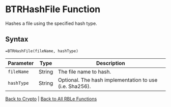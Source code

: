 # BTRHashFile Function

Hashes a file using the specified hash type.

## Syntax

```excel
=BTRHashFile(fileName, hashType)
```

Parameter | Type | Description
---|---|---
`fileName` | String | The file name to hash.
`hashType` | String | Optional.  The hash implementation to use (i.e. Sha256).

[Back to Crypto](RBLeCrypto.md) | [Back to All RBLe Functions](RBLe.md#function-documentation)